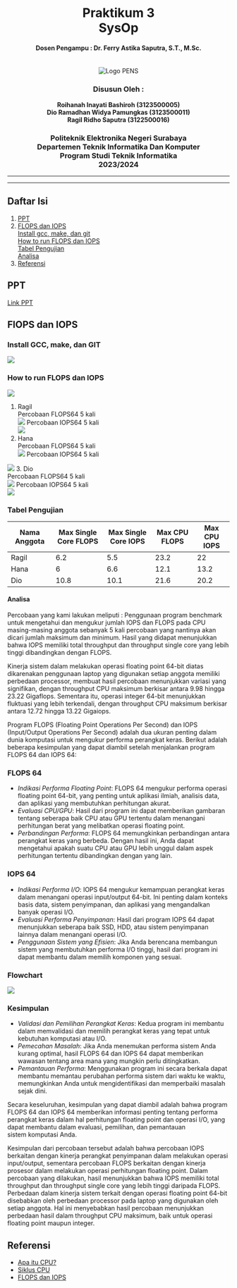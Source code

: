 <div align="center">
    <h1 style="text-align: center;font-weight: bold">Praktikum 3<br>SysOp</h1>
    <h4 style="text-align: center;">Dosen Pengampu : Dr. Ferry Astika Saputra, S.T., M.Sc.</h4>
</div>
<br />
<div align="center">
    <img src="image/pens logo.png" alt="Logo PENS">
    <h3 style="text-align: center;">Disusun Oleh : </h3>
    <p style="text-align: center;">
        <strong>Roihanah Inayati Bashiroh (3123500005)</strong><br>
        <strong>Dio Ramadhan Widya Pamungkas (3123500011)</strong><br>
        <strong>Ragil Ridho Saputra (3122500016)</strong>
    </p>

<h3>Politeknik Elektronika Negeri Surabaya<br>Departemen Teknik
Informatika Dan Komputer<br>Program Studi Teknik Informatika<br>2023/2024</h3>
    <hr>
    <hr>
</div>


## Daftar Isi

1. [PPT](#ppt)
2. [FLOPS dan IOPS](#flops-dan-iops)<br>
   [Install gcc, make, dan git](#install-gcc-make-dan-git)<br>
   [How to run FLOPS dan IOPS](#how-to-run-flops-dan-iops)<br>
   [Tabel Pengujian](#tabel-pengujian)<br>
   [Analisa](#analisa)
3. [Referensi](#referensi)

## PPT

[Link PPT](https://www.canva.com/design/DAF_Q_JAZRc/i6EOGG2lMCJPxMgpVESW0g/view?utm_content=DAF_Q_JAZRc&utm_campaign=designshare&utm_medium=link&utm_source=editor)

## FlOPS dan IOPS

### Install GCC, make, dan GIT

 <img src= "image/Install GCC,make, dn GIT.jpg" >


### How to run FLOPS dan IOPS

 <img src= "image/Flops dan iops.jpg" >

1. Ragil<br>
   Percobaan FLOPS64 5 kali<br>
   <img src= "image/Ragil FLOPS.png" >
   Percobaan IOPS64 5 kali<br>
   <img src= "image/Ragil IOPS.png" >
2. Hana<br>
   Percobaan FLOPS64 5 kali<br>
   <img src= "image/Hana FLOPS.png" >
   Percobaan IOPS64 5 kali<br>
  <img src= "image/Hana IOPS.png" >
3. Dio<br>
   Percobaan FLOPS64 5 kali<br>
   <img src= "image/Dio FLOPS.png" >
   Percobaan IOPS64 5 kali<br>
   <img src= "image/Dio IOPS.png" >


### Tabel Pengujian

| Nama Anggota | Max Single Core FLOPS | Max Single Core IOPS | Max CPU FLOPS | Max CPU IOPS |
| ------------ | --------------------- | -------------------- | ------------- | ------------ |
| Ragil        | 6.2                   | 5.5                  | 23.2          | 22           |
| Hana         | 6                     | 6.6                  | 12.1          | 13.2         |
| Dio          | 10.8                  | 10.1                 | 21.6          | 20.2         |


#### Analisa

Percobaan yang kami lakukan meliputi : Penggunaan program benchmark untuk mengetahui dan mengukur jumlah IOPS dan FLOPS pada CPU masing-masing anggota sebanyak 5 kali percobaan yang nantinya akan dicari jumlah maksimum dan minimum. Hasil yang didapat menunjukkan bahwa IOPS memiliki total throughput dan throughput single core yang lebih tinggi dibandingkan dengan FLOPS.

Kinerja sistem dalam melakukan operasi floating point 64-bit diatas dikarenakan penggunaan laptop yang digunakan setiap anggota memiliki perbedaan processor, membuat hasil percobaan menunjukkan variasi yang signifikan, dengan throughput CPU maksimum berkisar antara 9.98 hingga 23.22 Gigaflops. Sementara itu, operasi integer 64-bit menunjukkan fluktuasi yang lebih terkendali, dengan throughput CPU maksimum berkisar antara 12.72 hingga 13.22 Gigaiops.

Program FLOPS (Floating Point Operations Per Second) dan IOPS (Input/Output Operations Per Second) adalah dua ukuran penting dalam dunia komputasi untuk mengukur performa perangkat keras. Berikut adalah beberapa kesimpulan yang dapat diambil setelah menjalankan program FLOPS 64 dan IOPS 64:

### FLOPS 64
- *Indikasi Performa Floating Point*: FLOPS 64 mengukur performa operasi floating point 64-bit, yang penting untuk aplikasi ilmiah, analisis data, dan aplikasi yang membutuhkan perhitungan akurat.
- *Evaluasi CPU/GPU*: Hasil dari program ini dapat memberikan gambaran tentang seberapa baik CPU atau GPU tertentu dalam menangani perhitungan berat yang melibatkan operasi floating point.
- *Perbandingan Performa*: FLOPS 64 memungkinkan perbandingan antara perangkat keras yang berbeda. Dengan hasil ini, Anda dapat mengetahui apakah suatu CPU atau GPU lebih unggul dalam aspek perhitungan tertentu dibandingkan dengan yang lain.

### IOPS 64
- *Indikasi Performa I/O*: IOPS 64 mengukur kemampuan perangkat keras dalam menangani operasi input/output 64-bit. Ini penting dalam konteks basis data, sistem penyimpanan, dan aplikasi yang mengandalkan banyak operasi I/O.
- *Evaluasi Performa Penyimpanan*: Hasil dari program IOPS 64 dapat menunjukkan seberapa baik SSD, HDD, atau sistem penyimpanan lainnya dalam menangani operasi I/O.
- *Penggunaan Sistem yang Efisien*: Jika Anda berencana membangun sistem yang membutuhkan performa I/O tinggi, hasil dari program ini dapat membantu dalam memilih komponen yang sesuai.

### Flowchart
 <img src= "image/flowchart.png" >
 
### Kesimpulan
- *Validasi dan Pemilihan Perangkat Keras*: Kedua program ini membantu dalam memvalidasi dan memilih perangkat keras yang tepat untuk kebutuhan komputasi atau I/O.
- *Pemecahan Masalah*: Jika Anda menemukan performa sistem Anda kurang optimal, hasil FLOPS 64 dan IOPS 64 dapat memberikan wawasan tentang area mana yang mungkin perlu ditingkatkan.
- *Pemantauan Performa*: Menggunakan program ini secara berkala dapat membantu memantau perubahan performa sistem dari waktu ke waktu, memungkinkan Anda untuk mengidentifikasi dan memperbaiki masalah sejak dini.

Secara keseluruhan, kesimpulan yang dapat diambil adalah bahwa program FLOPS 64 dan IOPS 64 memberikan informasi penting tentang performa perangkat keras dalam hal perhitungan floating point dan operasi I/O, yang dapat membantu dalam evaluasi, pemilihan, dan pemantauan sistem komputasi Anda.

Kesimpulan dari percobaan tersebut adalah bahwa percobaan IOPS berkaitan dengan kinerja perangkat penyimpanan dalam melakukan operasi input/output, sementara percobaan FLOPS berkaitan dengan kinerja prosesor dalam melakukan operasi perhitungan floating point. Dalam percobaan yang dilakukan, hasil menunjukkan bahwa IOPS memiliki total throughput dan throughput single core yang lebih tinggi daripada FLOPS. Perbedaan dalam kinerja sistem terkait dengan operasi floating point 64-bit disebabkan oleh perbedaan processor pada laptop yang digunakan oleh setiap anggota. Hal ini menyebabkan hasil percobaan menunjukkan perbedaan hasil dalam throughput CPU maksimum, baik untuk operasi floating point maupun integer.



## Referensi

- [Apa itu CPU?](https://www.youtube.com/watch?v=Z5JC9Ve1sfI)
- [Siklus CPU](https://www.youtube.com/watch?v=jFDMZpkUWCw)
- [FLOPS dan IOPS](https://github.com/ferryastika/flops-iops)
